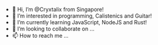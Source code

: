 - 👋 Hi, I’m @Cryxtalix from Singapore!
- 👀 I’m interested in programming, Calistenics and Guitar!
- 🌱 I’m currently learning JavaScript, NodeJS and Rust!
- 💞️ I’m looking to collaborate on ...
- 📫 How to reach me ...

<!---
Cryxtalix/Cryxtalix is a ✨ special ✨ repository because its `README.md` (this file) appears on your GitHub profile.
You can click the Preview link to take a look at your changes.
--->

